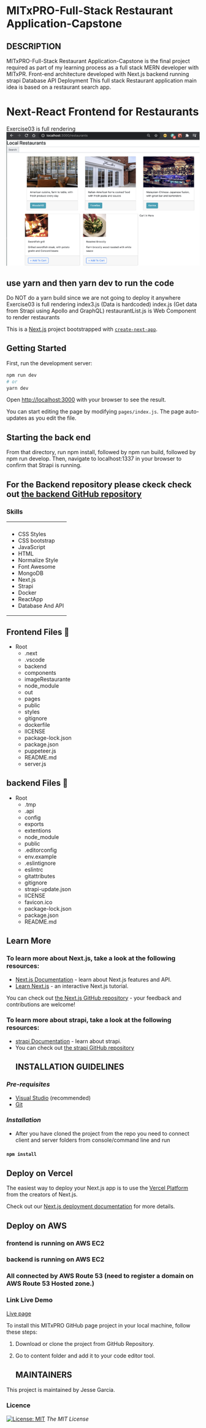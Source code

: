 # MITxPRO-Full-Stack Restaurant Application-Capstone

## DESCRIPTION

MITxPRO-Full-Stack Restaurant Application-Capstone is the final project required as part of my learning process as a full stack MERN developer with MITxPR.
Front-end architecture developed with Next.js
backend running strapi
Database
API
Deployment
This full stack Restaurant application main idea is based on a restaurant search app.

# Next-React Frontend for Restaurants
Exercise03 is full rendering
<img src = 'restaurants.png'>

## use yarn and then yarn dev to run the code

Do NOT do a yarn build since we are not going to deploy it anywhere
Exercise03 is full rendering
index3.js (Data is hardcoded)
index.js (Get data from Strapi using Apollo and GraphQL)
restaurantList.js is Web Component to render restaurants

This is a [Next.js](https://nextjs.org/) project bootstrapped with [`create-next-app`](https://github.com/vercel/next.js/tree/canary/packages/create-next-app).

## Getting Started

First, run the development server:

```bash
npm run dev
# or
yarn dev
```

Open [http://localhost:3000](http://localhost:3000) with your browser to see the result.

You can start editing the page by modifying `pages/index.js`. The page auto-updates as you edit the file.

## Starting the back end
From that directory, run npm install, followed by npm run build, followed by npm run develop. Then, navigate to localhost:1337 in your browser to confirm that Strapi is running.

## For the Backend repository please ckeck check out [the backend GitHub repository](https://github.com/jgdovis/MITxpro_FullStackRestaurantapp_backend)


<!-- Skils -->
### Skills 
<table>
  <tbody>
    <tr>
      <th align="center"></th>
    </tr>
    <tr>
      <td>
        <ul>
          <li>CSS Styles</li>
          <li>CSS bootstrap</li>
          <li>JavaScript</li>
           <li>HTML</li>
           <li>Normalize Style</li>
           <li>Font Awesome</li>
          <li>MongoDB</li>
          <li>Next.js</li>
          <li>Strapi</li>
          <li>Docker</li>
          <li>ReactApp</li>
          <li>Database And API</li>
        </ul>
  <tbody>
<table>

 ## Frontend Files 📁
 - Root
   - .next
   - .vscode
   - backend
   - components
   - imageRestaurante
   - node_module
   - out
   - pages
   - public
   - styles
   - gitignore
   - dockerfile
   - lICENSE
   - package-lock.json
   - package.json
   - puppeteer.js
   - README.md
   - server.js

 ## backend Files 📁
 - Root
   - .tmp
   - .api
   - config
   - exports
   - extentions
   - node_module
   - public
   - .editorconfig
   - env.example
   - .eslintignore
   - eslintrc
   - gitattributes
   - gitignore
   - strapi-update.json
   - lICENSE
   - favicon.ico
   - package-lock.json
   - package.json
   - README.md
  

## Learn More

### To learn more about Next.js, take a look at the following resources:

- [Next.js Documentation](https://nextjs.org/docs) - learn about Next.js features and API.
- [Learn Next.js](https://nextjs.org/learn) - an interactive Next.js tutorial.

You can check out [the Next.js GitHub repository](https://github.com/vercel/next.js/) - your feedback and contributions are welcome!
    
  ### To learn more about strapi, take a look at the following resources:

- [strapi Documentation](https://strapi.io/resource-center) - learn about strapi.
- You can check out [the strapi GitHub repository](https://github.com/strapi/)
  ## INSTALLATION GUIDELINES

### _Pre-requisites_


- [Visual Studio](https://visualstudio.microsoft.com/downloads/) (recommended)
- [Git](https://github.com/git-guides/install-git)


### _Installation_

- After you have cloned the project from the repo you need to connect client and server folders from console/command line and run

#### `npm install`

## Deploy on Vercel

The easiest way to deploy your Next.js app is to use the [Vercel Platform](https://vercel.com/import?utm_medium=default-template&filter=next.js&utm_source=create-next-app&utm_campaign=create-next-app-readme) from the creators of Next.js.

Check out our [Next.js deployment documentation](https://nextjs.org/docs/deployment) for more details.
  
## Deploy on AWS
  
### frontend is running on AWS EC2
### backend is running on AWS EC2
### All connected by AWS Route 53 (need to register a domain on AWS Route 53 Hosted zone.)

  
  <!-- Link Live Demo -->
### Link Live Demo
[Live page](http://www.jesse-garciafullstackrestaurantapp.com/)


To install this MITxPRO GitHub page project in your local machine, follow these steps:

1. Download or clone the project from GitHub Repository.
2. Go to content folder and add it to your code editor tool.

   ## MAINTAINERS

This project is maintained by Jesse Garcia. 
  
<!-- LICENSE -->
### Licence 
[![License: MIT](https://img.shields.io/badge/License-MIT-yellow.svg)](https://opensource.org/licenses/MIT) *The MIT License*

